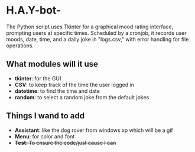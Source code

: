 # H.A.Y-bot-
The Python script uses Tkinter for a graphical mood rating interface, prompting users at specific times. Scheduled by a cronjob, it records user moods, date, time, and a daily joke in "logs.csv," with error handling for file operations.


## What modules will it use
- **tkinter**: for the GUI
- **CSV**: to keep track of the time the user logged in
- **datetime**: to find the time and date
-  **random**: to select a random joke from the default jokes


## Things I wand to add
- **Assistant**: like the dog rover from windows xp which will be a gif
- **Menu**: for color and font 
- ~~**Test**: To ensure the code/just cause I can~~
